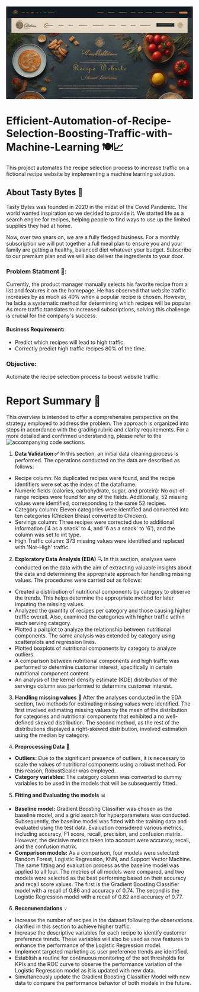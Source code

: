 <p align="center">
  <img src="https://github.com/EnriqManComp/Efficient-Automation-of-Recipe-Selection-Boosting-Traffic-with-Machine-Learning/blob/master/Recipe_Website_Image.png?raw=true" alt="Logo">
</p>


# Efficient-Automation-of-Recipe-Selection-Boosting-Traffic-with-Machine-Learning 🍽️📈
This project automates the recipe selection process to increase traffic on a fictional recipe website by implementing a machine learning solution. 

## About Tasty Bytes 🫛
Tasty Bytes was founded in 2020 in the midst of the Covid Pandemic. The world wanted
inspiration so we decided to provide it. We started life as a search engine for recipes, helping
people to find ways to use up the limited supplies they had at home.

Now, over two years on, we are a fully fledged business. For a monthly subscription we will put
together a full meal plan to ensure you and your family are getting a healthy, balanced diet
whatever your budget. Subscribe to our premium plan and we will also deliver the ingredients
to your door.

### Problem Statment 🧾:
Currently, the product manager manually selects his favorite recipe from a list and features it on the homepage. He has observed that website traffic increases by as much as 40% when a popular recipe is chosen. However, he lacks a systematic method for determining which recipes will be popular. As more traffic translates to increased subscriptions, solving this challenge is crucial for the company's success.
 #### Business Requirement:
  * Predict which recipes will lead to high traffic.
  * Correctly predict high traffic recipes 80% of the time.

### Objective:
Automate the recipe selection process to boost website traffic.

# Report Summary 📑

This overview is intended to offer a comprehensive perspective on the strategy employed to address the problem. The approach is organized into steps in accordance with the grading rubric and clarity requirements. For a more detailed and confirmed understanding, please refer to the ![accompanying code sections](efficient-automation-of-recipe-selection.ipynb).

1. **Data Validation ✅** 
In this section, an initial data cleaning process is performed. The operations conducted on the data are described as follows:
 * Recipe column: No duplicated recipes were found, and the recipe identifiers were set as the index of the dataframe.
 * Numeric fields (calories, carbohydrate, sugar, and protein): No out-of-range recipes were found for any of the fields. Additionally, 52 missing values were identified, corresponding to the same 52 recipes.
 * Category column: Eleven categories were identified and converted into ten categories (Chicken Breast converted to Chicken).
 * Servings column: Three recipes were corrected due to additional information ('4 as a snack' to 4, and '6 as a snack' to '6'), and the column was set to int type.
 * High Traffic column: 373 missing values were identified and replaced with 'Not-High' traffic.

2. **Exploratory Data Analysis (EDA)** 🔍
In this section, analyses were conducted on the data with the aim of extracting valuable insights about the data and determining the appropriate approach for handling missing values. The procedures were carried out as follows:
 * Created a distribution of nutritional components by category to observe the trends. This helps determine the appropriate method for later imputing the missing values.
 * Analyzed the quantity of recipes per category and those causing higher traffic overall. Also, examined the categories with higher traffic within each serving category.
 * Plotted a pairplot to analyze the relationship between nutritional components. The same analysis was extended by category using scatterplots and regression lines.
 * Plotted boxplots of nutritional components by category to analyze outliers.
 * A comparison between nutritional components and high traffic was performed to determine customer interest, specifically in certain nutritional component content.
 * An analysis of the kernel density estimate (KDE) distribution of the servings column was performed to determine customer interest.

3. **Handling missing values** 🧩
After the analyses conducted in the EDA section, two methods for estimating missing values were identified. The first involved estimating missing values by the mean of the distribution for categories and nutritional components that exhibited a no well-defined skewed distribution. The second method, as the rest of the distributions displayed a right-skewed distribution, involved estimation using the median by category.

4. **Preprocessing Data** 🔄
 * **Outliers:** Due to the significant presence of outliers, it is necessary to scale the values of nutritional components using a robust method. For this reason, RobustScaler was employed.
 * **Category variables:** The category column was converted to dummy variables to be used in the models that will be subsequently fitted.

5. **Fitting and Evaluating the models** 📊
 * **Baseline model:** Gradient Boosting Classifier was chosen as the baseline model, and a grid search for hyperparameters was conducted. Subsequently, the baseline model was fitted with the training data and evaluated using the test data. Evaluation considered various metrics, including accuracy, F1 score, recall, precision, and confusion matrix. However, the decisive metrics taken into account were accuracy, recall, and the confusion matrix.
 * **Comparison models:** As a comparison, four models were selected: Random Forest, Logistic Regression, KNN, and Support Vector Machine. The same fitting and evaluation process as the baseline model was applied to all four. The metrics of all models were compared, and two models were selected as the best performing based on their accuracy and recall score values. The first is the Gradient Boosting Classifier model with a recall of 0.86 and accuracy of 0.74. The second is the Logistic Regression model with a recall of 0.82 and accuracy of 0.77.

6. **Recommendations** 💡
 * Increase the number of recipes in the dataset following the observations clarified in this section to achieve higher traffic.
 * Increase the descriptive variables for each recipe to identify customer preference trends. These variables will also be used as new features to enhance the performance of the Logistic Regression model.
 * Implement targeted marketing as user preference trends are identified.
 * Establish a routine for continuous monitoring of the set thresholds for KPIs and the ROC curve to observe the performance variation of the Logistic Regression model as it is updated with new data.
 * Simultaneously update the Gradient Boosting Classifier Model with new data to compare the performance behavior of both models in the future.
